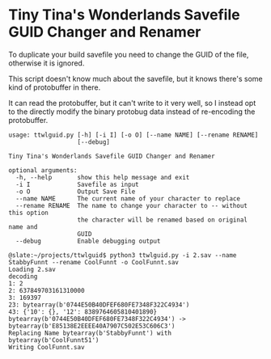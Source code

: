 # Tiny Tina's Wonderlands Savefile GUID Changer and Renamer

To duplicate your build savefile you need to change the GUID of the file, otherwise it is ignored.

This script doesn't know much about the savefile, but it knows there's some kind of protobuffer in there.

It can read the protobuffer, but it can't write to it very well, so I instead opt to the directly modify the binary protobug data instead of re-encoding the protobuffer.

```
usage: ttwlguid.py [-h] [-i I] [-o O] [--name NAME] [--rename RENAME]
                   [--debug]

Tiny Tina's Wonderlands Savefile GUID Changer and Renamer

optional arguments:
  -h, --help       show this help message and exit
  -i I             Savefile as input
  -o O             Output Save File
  --name NAME      The current name of your character to replace
  --rename RENAME  The name to change your character to -- without this option
                   the character will be renamed based on original name and
                   GUID
  --debug          Enable debugging output
```

```
@slate:~/projects/ttwlguid$ python3 ttwlguid.py -i 2.sav --name StabbyFunnt --rename CoolFunnt -o CoolFunnt.sav
Loading 2.sav
decoding
1: 2
2: 637849703161310000
3: 169397
23: bytearray(b'0744E50B40DFEF680FE7348F322C4934')
43: {'10': {}, '12': 8389764605810401890}
bytearray(b'0744E50B40DFEF680FE7348F322C4934') -> bytearray(b'E85138E2EEEE40A7907C502E53C606C3')
Replacing Name bytearray(b'StabbyFunnt') with bytearray(b'CoolFunnt51')
Writing CoolFunnt.sav
```
